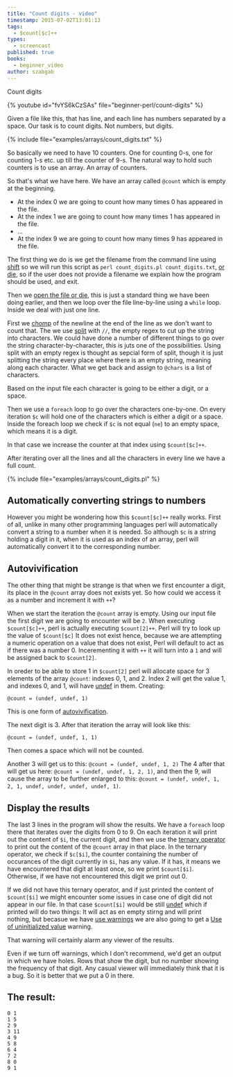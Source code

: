 ```yaml
---
title: "Count digits - video"
timestamp: 2015-07-02T13:01:13
tags:
  - $count[$c]++
types:
  - screencast
published: true
books:
  - beginner_video
author: szabgab
---
```



Count digits


{% youtube id="fvYS6kCzSAs" file="beginner-perl/count-digits" %}

Given a file like this, that has line, and each line has numbers separated by a space.
Our task is to count digits. Not numbers, but digits.

{% include file="examples/arrays/count_digits.txt" %}

So basically we need to have 10 counters. One for counting 0-s, one for counting 1-s etc. up till the counter of 9-s.
The natural way to hold such counters is to use an array. An array of counters.

So that's what we have here. We have an array called `@count` which is empty at the beginning.
* At the index 0 we are going to count how many times 0 has appeared in the file.
* At the index 1 we are going to count how many times 1 has appeared in the file.
* ...
* At the index 9 we are going to count how many times 9 has appeared in the file.


The first thing we do is we get the filename from the command line using [shift](/beginner-perl-maven-shift) so we will run this
script as `perl count_digits.pl count_digits.txt`, [or die](/beginner-perl-maven-open-or-die), so if the user does
not provide a filename we explain how the program should be used, and exit.

Then we [open the file or die](/beginner-perl-maven-open-or-die), this is just a standard thing we have been doing earlier,
and then we loop over the file line-by-line using a `while` loop. Inside we deal with just one line.

First we [chomp](/chomp) of the newline at the end of the line as we don't want to count that. The we use
[split](/perl-split) with `//`, the empty regex to cut up the string into characters. We could have done a number of
different things to go over the string character-by-character, this is juts one of the possibilities. Using split with an empty regex
is thought as sepcial form of split, though it is just splitting the string every place where there is an empty string, meaning along
each character. What we get back and assign to `@chars` is a list of characters.

Based on the input file each character is going to be either  a digit, or a space.

Then we use a `foreach` loop to go over the characters one-by-one. On every iteration `$c` will hold one of
the characters which is either a digit or a space. Inside the foreach loop we check if `$c` is not equal (`ne`)
to an empty space, which means it is a digit.

In that case we increase the counter at that index using `$count[$c]++`.

After iterating over all the lines and all the characters in every line we have a full count.

{% include file="examples/arrays/count_digits.pl" %}

## Automatically converting strings to numbers

However you might be wondering how this `$count[$c]++` really works. First of all, unlike in many other programming languages
perl will automatically convert a string to a number when it is needed. So although `$c` is a string holding a digit in it,
when it is used as an index of an array, perl will automatically convert it to the corresponding number.

## Autovivification

The other thing that might be strange is that when we first encounter a digit, its place in the `@count` array does not exists yet.
So how could we access it as a number and increment it with `++`?

When we start the iteration the `@count` array is empty. Using our input file the first digit we are going to encounter will be `2`.
When executing `$count[$c]++`, perl is actually executing `$count[2]++`. Perl will try to look up the value of `$count[$c]`
It does not exist hence, because we are attempting a numeric operation on a value that does not exist, Perl will default to act as if there was a number 0.
Incerementing it with `++` it will turn into a `1` and will be assigned back to `$count[2]`.

In oreder to be able to store 1 in `$count[2]` perl will allocate space for 3 elements of the array `@count`: indexes 0, 1, and 2.
Index 2 will get the value 1, and indexes 0, and 1, will have [undef](/undef-and-defined-in-perl) in them. Creating:

`@count = (undef, undef, 1)`

This is one form of [autovivification](/autovivification).

The next digit is 3. After that iteration the array will look like this:

`@count = (undef, undef, 1, 1)`

Then comes a space which will not be counted.

Another 3 will get us to this: `@count = (undef, undef, 1, 2)`
The 4 after that will get us here: `@count = (undef, undef, 1, 2, 1)`,
and then the 9, will cause the array to be further enlarged to this:
`@count = (undef, undef, 1, 2, 1, undef, undef, undef, undef, 1)`.


## Display the results

The last 3 lines in the program will show the results. We have a `foreach` loop there that iterates over the digits from 0 to 9.
On each iteration it will print out the content of `$i`, the current digit, and then we use the
[ternary operator](/the-ternary-operator-in-perl) to print out the content of the `@count` array in that place.
In the ternary operator, we check if `$c[$i]`, the counter containing the number of occurances of the digit currently in `$i`,
has any value. If it has, it means we have encountered that digit at least once, so we print `$count[$i]`. Otherwise, if we
have not encountered this digit we print out 0.

If we did not have this ternary operator, and if just printed the content of `$count[$i]` we might encounter some issues in case
one of digit did not appear in our file. In that case `$count[$i]` would be still [undef](/undef-and-defined-in-perl)
which if printed will do two things: It will act as en empty stirng and will print nothing, but becasue we have
[use warnings](/always-use-strict-and-use-warnings) we are also going to get a 
[Use of uninitialized value](/use-of-uninitialized-value) warning.

That warning will certainly alarm any viewer of the results.

Even if we turn off warnings, which I don't recommend, we'd get an output in which we have holes. Rows that show the
digit, but no number showing the frequency of that digit. Any casual viewer will immediately think that it is a bug.
So it is better that we put a 0 in there.


## The result:

```
0 1
1 5
2 9
3 11
4 9
5 8
6 4
7 2
8 0
9 1
```



